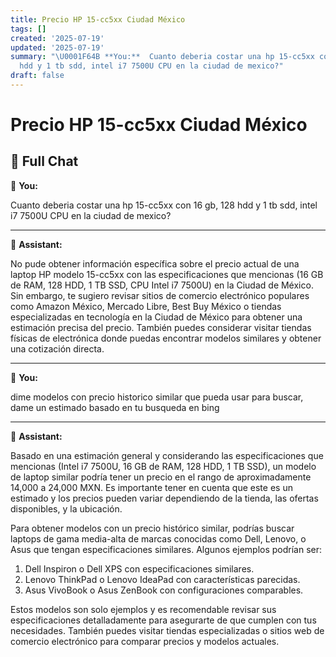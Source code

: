 ```yaml
---
title: Precio HP 15-cc5xx Ciudad México
tags: []
created: '2025-07-19'
updated: '2025-07-19'
summary: "\U0001F64B **You:**  Cuanto deberia costar una hp 15-cc5xx con 16 gb, 128
  hdd y 1 tb sdd, intel i7 7500U CPU en la ciudad de mexico?"
draft: false
---
```


# Precio HP 15-cc5xx Ciudad México

## 🧠 Full Chat

🙋 **You:**

Cuanto deberia costar una hp 15-cc5xx con 16 gb, 128 hdd y 1 tb sdd, intel i7 7500U CPU en la ciudad de mexico?

---

🤖 **Assistant:**

No pude obtener información específica sobre el precio actual de una laptop HP modelo 15-cc5xx con las especificaciones que mencionas (16 GB de RAM, 128 HDD, 1 TB SSD, CPU Intel i7 7500U) en la Ciudad de México. Sin embargo, te sugiero revisar sitios de comercio electrónico populares como Amazon México, Mercado Libre, Best Buy México o tiendas especializadas en tecnología en la Ciudad de México para obtener una estimación precisa del precio. También puedes considerar visitar tiendas físicas de electrónica donde puedas encontrar modelos similares y obtener una cotización directa.

---

🙋 **You:**

dime modelos con precio historico similar que pueda usar para buscar, dame un estimado basado en tu busqueda en bing

---

🤖 **Assistant:**

Basado en una estimación general y considerando las especificaciones que mencionas (Intel i7 7500U, 16 GB de RAM, 128 HDD, 1 TB SSD), un modelo de laptop similar podría tener un precio en el rango de aproximadamente 14,000 a 24,000 MXN. Es importante tener en cuenta que este es un estimado y los precios pueden variar dependiendo de la tienda, las ofertas disponibles, y la ubicación.

Para obtener modelos con un precio histórico similar, podrías buscar laptops de gama media-alta de marcas conocidas como Dell, Lenovo, o Asus que tengan especificaciones similares. Algunos ejemplos podrían ser:

1. Dell Inspiron o Dell XPS con especificaciones similares.
2. Lenovo ThinkPad o Lenovo IdeaPad con características parecidas.
3. Asus VivoBook o Asus ZenBook con configuraciones comparables.

Estos modelos son solo ejemplos y es recomendable revisar sus especificaciones detalladamente para asegurarte de que cumplen con tus necesidades. También puedes visitar tiendas especializadas o sitios web de comercio electrónico para comparar precios y modelos actuales.